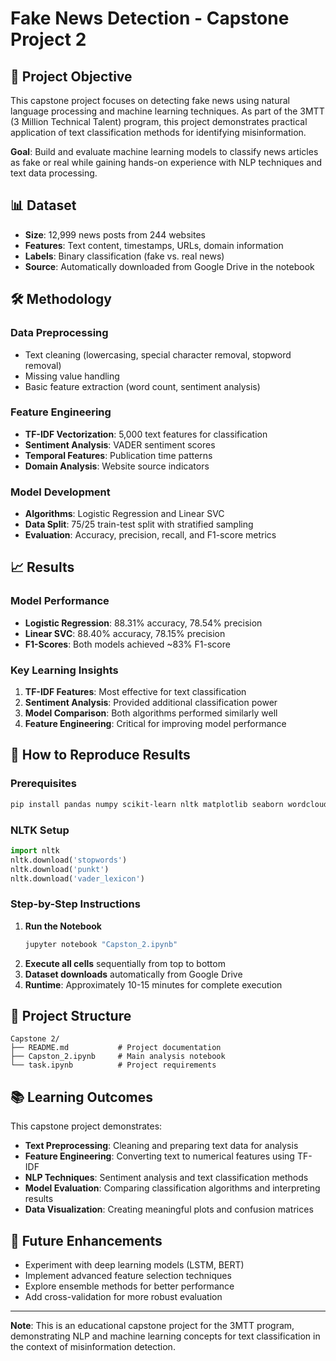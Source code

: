 # Fake News Detection - Capstone Project 2

## 🎯 Project Objective

This capstone project focuses on detecting fake news using natural language processing and machine learning techniques. As part of the 3MTT (3 Million Technical Talent) program, this project demonstrates practical application of text classification methods for identifying misinformation.

**Goal**: Build and evaluate machine learning models to classify news articles as fake or real while gaining hands-on experience with NLP techniques and text data processing.

## 📊 Dataset

- **Size**: 12,999 news posts from 244 websites
- **Features**: Text content, timestamps, URLs, domain information
- **Labels**: Binary classification (fake vs. real news)
- **Source**: Automatically downloaded from Google Drive in the notebook

## 🛠️ Methodology

### Data Preprocessing
- Text cleaning (lowercasing, special character removal, stopword removal)
- Missing value handling
- Basic feature extraction (word count, sentiment analysis)

### Feature Engineering
- **TF-IDF Vectorization**: 5,000 text features for classification
- **Sentiment Analysis**: VADER sentiment scores
- **Temporal Features**: Publication time patterns
- **Domain Analysis**: Website source indicators

### Model Development
- **Algorithms**: Logistic Regression and Linear SVC
- **Data Split**: 75/25 train-test split with stratified sampling
- **Evaluation**: Accuracy, precision, recall, and F1-score metrics

## 📈 Results

### Model Performance
- **Logistic Regression**: 88.31% accuracy, 78.54% precision
- **Linear SVC**: 88.40% accuracy, 78.15% precision
- **F1-Scores**: Both models achieved ~83% F1-score

### Key Learning Insights
1. **TF-IDF Features**: Most effective for text classification
2. **Sentiment Analysis**: Provided additional classification power
3. **Model Comparison**: Both algorithms performed similarly well
4. **Feature Engineering**: Critical for improving model performance

## 🚀 How to Reproduce Results

### Prerequisites
```bash
pip install pandas numpy scikit-learn nltk matplotlib seaborn wordcloud
```

### NLTK Setup
```python
import nltk
nltk.download('stopwords')
nltk.download('punkt')
nltk.download('vader_lexicon')
```

### Step-by-Step Instructions
1. **Run the Notebook**
   ```bash
   jupyter notebook "Capston_2.ipynb"
   ```
2. **Execute all cells** sequentially from top to bottom
3. **Dataset downloads** automatically from Google Drive
4. **Runtime**: Approximately 10-15 minutes for complete execution

## 📁 Project Structure
```
Capstone 2/
├── README.md           # Project documentation
├── Capston_2.ipynb     # Main analysis notebook
└── task.ipynb          # Project requirements
```

## 📚 Learning Outcomes

This capstone project demonstrates:
- **Text Preprocessing**: Cleaning and preparing text data for analysis
- **Feature Engineering**: Converting text to numerical features using TF-IDF
- **NLP Techniques**: Sentiment analysis and text classification methods
- **Model Evaluation**: Comparing classification algorithms and interpreting results
- **Data Visualization**: Creating meaningful plots and confusion matrices

## 🔮 Future Enhancements
- Experiment with deep learning models (LSTM, BERT)
- Implement advanced feature selection techniques
- Explore ensemble methods for better performance
- Add cross-validation for more robust evaluation

---

**Note**: This is an educational capstone project for the 3MTT program, demonstrating NLP and machine learning concepts for text classification in the context of misinformation detection.
